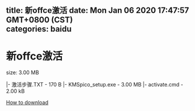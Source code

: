 
title: 新offce激活
date: Mon Jan 06 2020 17:47:57 GMT+0800 (CST)    
categories: baidu
---

# 新offce激活
size: 3.00 MB
 
 
|- 激活步骤.TXT - 170 B
|- KMSpico_setup.exe - 3.00 MB
|- activate.cmd - 2.00 kB

[How to download](https://bpcam.bemobtrk.com/go/2ceec3aa-1ca2-46d6-b9ff-aaa5c184517c?jno=4576)